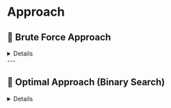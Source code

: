 # Approach 

## 🧠 Brute Force Approach
<details>

### Approach:
1. Traverse the array from left to right.
2. If the current element is equal to the target, return its index.
3. If the current element is greater than the target, return the current index.
4. If the loop ends without finding a suitable position, return the length of the array (insert at the end).

### ⏱ Time Complexity:
> **O(n)** - In the worst case, we may traverse the entire array.

### 💾Space Complexity: 
> **O(1)** - No extra space is used.
</details>
---

## 🚀 Optimal Approach (Binary Search)

<details>

### Approach:
1. Use binary search on the sorted array.
2. Initialize two pointers: `low = 0` and `high = nums.length - 1`.
3. While `low <= high`:
   - Compute `mid = (low + high) / 2`.
   - If `nums[mid] == target`, return `mid`.
   - If `nums[mid] < target`, move `low = mid + 1`.
   - If `nums[mid] > target`, move `high = mid - 1`.
4. If the loop ends without finding the target, return `low` as the insert position.

### ⏱ Time Complexity:
> **O(logn)** - Binary search reduces the search space by half at each step.

### 💾Space Complexity: 
> **O(1)** - No additional space is used.
</details>
